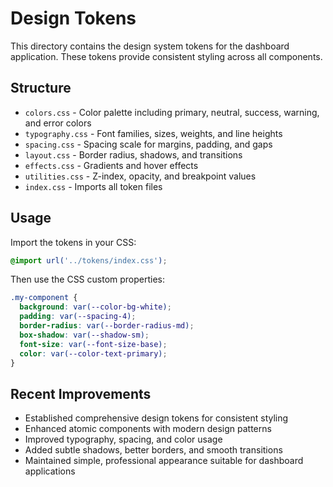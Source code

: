 # Design Tokens

This directory contains the design system tokens for the dashboard application. These tokens provide consistent styling across all components.

## Structure

- `colors.css` - Color palette including primary, neutral, success, warning, and error colors
- `typography.css` - Font families, sizes, weights, and line heights
- `spacing.css` - Spacing scale for margins, padding, and gaps
- `layout.css` - Border radius, shadows, and transitions
- `effects.css` - Gradients and hover effects
- `utilities.css` - Z-index, opacity, and breakpoint values
- `index.css` - Imports all token files

## Usage

Import the tokens in your CSS:

```css
@import url('../tokens/index.css');
```

Then use the CSS custom properties:

```css
.my-component {
  background: var(--color-bg-white);
  padding: var(--spacing-4);
  border-radius: var(--border-radius-md);
  box-shadow: var(--shadow-sm);
  font-size: var(--font-size-base);
  color: var(--color-text-primary);
}
```

## Recent Improvements

- Established comprehensive design tokens for consistent styling
- Enhanced atomic components with modern design patterns
- Improved typography, spacing, and color usage
- Added subtle shadows, better borders, and smooth transitions
- Maintained simple, professional appearance suitable for dashboard applications